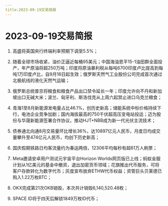```yaml
---
title:2023-09-19交易简报
---
```

# 2023-09-19交易简报
1. 高盛将英国央行终端利率预期下调至5.5%；

2. 随着全球市场收紧，油价正逼近每桶95美元；中国海油恩平15-1油田群全面投产，年产原油将超250万吨；印度将原油暴利税从每吨6700印度卢比提高到每吨1万印度卢比，自9月16日起生效；俄罗斯天然气工业股份公司完成首次通过北极航线的液化天然气运输；

3. 俄罗斯总统普京将粮食和粮食产品出口禁令延长一年；印度允许向不丹和新加坡出口无碱大米；波兰、匈牙利、斯洛伐克从上周六起禁止进口乌克兰粮食；

4. 青海1至8月新能源发电量占比46.1%，创历史新高；储能系统中标价格持续下行，电池企业竞争加剧；国内海拔最高的750千伏超高压变电站投运；迈为股份与华晟新能源签署合作协议，推动HJT+NBB成为新一代光伏主流技术；

5. 债券通北向通8月交易量环比增长36%，达10897亿元人民币，月度日均成交量攀升至474亿元人民币，均创下历史新高；

6. 国庆假期铁路日均客流量约为春运两倍，12306平均每秒有超61万人刷票；

7. Meta邀请安卓用户测试元宇宙平台Horizon Worlds网页版已上线；蚂蚁金服计划从1亿美元的基金中撤资，退出加密货币领域；花旗推出代币服务，可将客户存款转化为数字代币；灰度宣布放弃ETHW代币权益；资管巨头贝莱德已购入1.22万枚BTC；

8. OKX完成第21次OKB销毁，本次共计销毁6,140,520.48枚；

9. SPACE ID将于四天后解锁1849万枚ID代币；